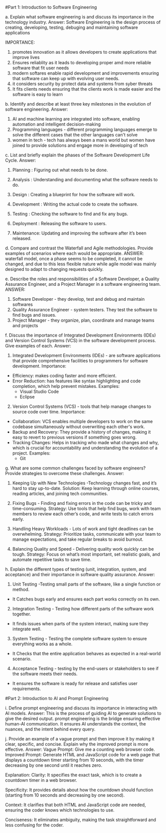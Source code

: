 #Part 1: Introduction to Software Engineering

a. Explain what software engineering is and discuss its importance in the technology industry. 
Answer: 
Software Engineering is the design process of creating, developing, testing, debuging and maintaining software applications

IMPORTANCE:
1. promotes innovation as it allows developers to create applications that improve lives
2. Ensures reliablity as it leads to developing proper amd more reliable software that fit user needs
3. modern softares enable rapid development and improvements ensuring that software can keep up with evolving user needs. 
4. it considers security by protect  data and systems from syber threats
5. It fits clients needs ensuring that the clients work is made easier and the software is easy to learn


b. Identify and describe at least three key milestones in the evolution of software engineering.
Answer:
1. AI and machine learning are integrated into software, enabling automation and intelligent decision-making
2. Programming languages - different programming languages emerge to solve the different cases that the other languages can't solve
3. women in tech - tech has always been a mans world but women have joined to provide solutions and engage more in developing of tech 

c. List and briefly explain the phases of the Software Development Life Cycle.
Answer:
1. Planning : Figuring out what needs to be done.

2. Analysis : Understanding and documenting what the software needs to do.

3. Design : Creating a blueprint for how the software will work.

4. Development : Writing the actual code to create the software.

5. Testing : Checking the software to find and fix any bugs.

6. Deployment : Releasing the software to users.

7. Maintenance: Updating and improving the software after it’s been released.


d. Compare and contrast the Waterfall and Agile methodologies. Provide examples of scenarios where each would be appropriate.
ANSWER: 
waterfall model, once a phase seems to be completed, it cannot be changed, and due to this less flexible nature while agile model was mainly designed to adapt to changing requests quickly.


e. Describe the roles and responsibilities of a Software Developer, a Quality Assurance Engineer, and a Project Manager in a software engineering team.
ANSWER: 
1. Software Developer - they develop, test and debug and maintain softwares
2. Quality Assurance Engineer - system testers. They test the software to find bugs and issues.
3. Project Manager - they organize, plan, coordinate and manage teams and projects


f. Discuss the importance of Integrated Development Environments (IDEs) and Version Control Systems (VCS) in the software development process. Give examples of each.
Answer: 
1. Integrated Development Environments (IDEs) - are software applications that provide comprehensive facilities to programmers for software development.
Importance:
  - Efficiency: makes coding faster and more efficient.
  - Error Reduction: has features like syntax highlighting and code completion, which help prevent mistakes.
Examples: 
    - Visual Studio Code
    - Eclipse

2. Version Control Systems (VCS) -  tools that help manage changes to source code over time.
Importance:
  - Collaboration: VCS enables multiple developers to work on the same codebase simultaneously without overwriting each other's work.
  - Backup and Recovery: They provide a history of changes, making it easy to revert to previous versions if something goes wrong.
  - Tracking Changes: Helps in tracking who made what changes and why, which is crucial for accountability and understanding the evolution of a project.
Examples: 
    - Git

g. What are some common challenges faced by software engineers? Provide strategies to overcome these challenges.
Answer:
1. Keeping Up with New Technologies -Technology changes fast, and it’s hard to stay up-to-date.
Solution: Keep learning through online courses, reading articles, and joining tech communities.

2. Fixing Bugs - Finding and fixing errors in the code can be tricky and time-consuming.
Strategy: Use tools that help find bugs, work with team members to review each other’s code, and write tests to catch errors early.

3. Handling Heavy Workloads - Lots of work and tight deadlines can be overwhelming.
Strategy: Prioritize tasks, communicate with your team to manage expectations, and take regular breaks to avoid burnout.

4. Balancing Quality and Speed - Delivering quality work quickly can be tough.
Strategy: Focus on what’s most important, set realistic goals, and automate repetitive tasks to save time.


h. Explain the different types of testing (unit, integration, system, and acceptance) and their importance in software quality assurance.
Answer: 
1. Unit Testing -Testing small parts of the software, like a single function or method.
- It Catches bugs early and ensures each part works correctly on its own.

2. Integration Testing - Testing how different parts of the software work together.
- It finds issues when parts of the system interact, making sure they integrate well.

3. System Testing - Testing the complete software system to ensure everything works as a whole.
- It Checks that the entire application behaves as expected in a real-world scenario.

4. Acceptance Testing - testing by the end-users or stakeholders to see if the software meets their needs.
- It ensures the software is ready for release and satisfies user requirements.


#Part 2: Introduction to AI and Prompt Engineering

i. Define prompt engineering and discuss its importance in interacting with AI models.
Answer: 
This is the process of guiding AI to generate solutions to give the desired output.
prompt engineering is the bridge ensuring effective human-AI communication. It ensures AI understands the context, the nuances, and the intent behind every query.


j. Provide an example of a vague prompt and then improve it by making it clear, specific, and concise. Explain why the improved prompt is more effective.
Answer: 
Vague Prompt:
Give me a counting web browser code.
Improved Prompt:
Generate HTML and JavaScript code for a web page that displays a countdown timer starting from 10 seconds, with the timer decreasing by one second until it reaches zero. 

Explanation:
Clarity: It specifies the exact task, which is to create a countdown timer in a web browser.

Specificity: It provides details about how the countdown should function (starting from 10 seconds and decreasing by one second).

Context: It clarifies that both HTML and JavaScript code are needed, ensuring the coder knows which technologies to use.

Conciseness: It eliminates ambiguity, making the task straightforward and less confusing for the coder.